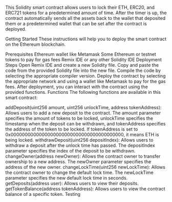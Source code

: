 This Solidity smart contract allows users to lock their ETH, ERC20, and ERC721 tokens for a predetermined amount of time. After the timer is up, the contract automatically sends all the assets back to the wallet that deposited them or a predetermined wallet that can be set after the contract is deployed.

Getting Started
These instructions will help you to deploy the smart contract on the Ethereum blockchain.

Prerequisites
Ethereum wallet like Metamask
Some Ethereum or testnet tokens to pay for gas fees
Remix IDE or any other Solidity IDE
Deployment Steps
Open Remix IDE and create a new Solidity file.
Copy and paste the code from the provided Solidity file into the new file.
Compile the code by selecting the appropriate compiler version.
Deploy the contract by selecting the appropriate network and using a wallet like Metamask to pay for the gas fees.
After deployment, you can interact with the contract using the provided functions.
Functions
The following functions are available in this smart contract:

addDeposit(uint256 amount, uint256 unlockTime, address tokenAddress): Allows users to add a new deposit to the contract. The amount parameter specifies the amount of tokens to be locked, unlockTime specifies the timestamp when the deposit can be withdrawn, and tokenAddress specifies the address of the token to be locked. If tokenAddress is set to 0x0000000000000000000000000000000000000000, it means ETH is being locked.
withdrawDeposit(uint256 depositIndex): Allows users to withdraw a deposit after the unlock time has passed. The depositIndex parameter specifies the index of the deposit to be withdrawn.
changeOwner(address newOwner): Allows the contract owner to transfer ownership to a new address. The newOwner parameter specifies the address of the new owner.
changeLockTime(uint256 newLockTime): Allows the contract owner to change the default lock time. The newLockTime parameter specifies the new default lock time in seconds.
getDeposits(address user): Allows users to view their deposits.
getTokenBalance(address tokenAddress): Allows users to view the contract balance of a specific token.
Testing
